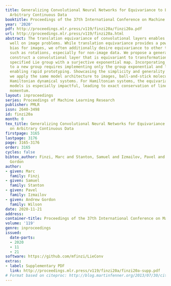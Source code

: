 ```yaml
---
title: Generalizing Convolutional Neural Networks for Equivariance to Lie Groups on
  Arbitrary Continuous Data
booktitle: Proceedings of the 37th International Conference on Machine Learning
year: '2020'
pdf: http://proceedings.mlr.press/v119/finzi20a/finzi20a.pdf
url: http://proceedings.mlr.press/v119/finzi20a.html
abstract: The translation equivariance of convolutional layers enables CNNs to generalize
  well on image problems. While translation equivariance provides a powerful inductive
  bias for images, we often additionally desire equivariance to other transformations,
  such as rotations, especially for non-image data. We propose a general method to
  construct a convolutional layer that is equivariant to transformations from any
  specified Lie group with a surjective exponential map. Incorporating equivariance
  to a new group requires implementing only the group exponential and logarithm maps,
  enabling rapid prototyping. Showcasing the simplicity and generality of our method,
  we apply the same model architecture to images, ball-and-stick molecular data, and
  Hamiltonian dynamical systems. For Hamiltonian systems, the equivariance of our
  models is especially impactful, leading to exact conservation of linear and angular
  momentum.
layout: inproceedings
series: Proceedings of Machine Learning Research
publisher: PMLR
issn: 2640-3498
id: finzi20a
month: 0
tex_title: Generalizing Convolutional Neural Networks for Equivariance to Lie Groups
  on Arbitrary Continuous Data
firstpage: 3165
lastpage: 3176
page: 3165-3176
order: 3165
cycles: false
bibtex_author: Finzi, Marc and Stanton, Samuel and Izmailov, Pavel and Wilson, Andrew
  Gordon
author:
- given: Marc
  family: Finzi
- given: Samuel
  family: Stanton
- given: Pavel
  family: Izmailov
- given: Andrew Gordon
  family: Wilson
date: 2020-11-21
address: 
container-title: Proceedings of the 37th International Conference on Machine Learning
volume: '119'
genre: inproceedings
issued:
  date-parts:
  - 2020
  - 11
  - 21
software: https://github.com/mfinzi/LieConv
extras:
- label: Supplementary PDF
  link: http://proceedings.mlr.press/v119/finzi20a/finzi20a-supp.pdf
# Format based on citeproc: http://blog.martinfenner.org/2013/07/30/citeproc-yaml-for-bibliographies/
---
```

